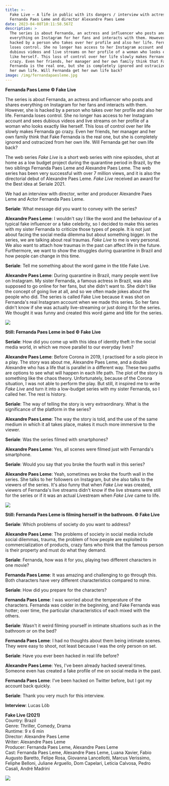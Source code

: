 ```yaml
---
title: >-
  Fake Live – A life in public with its dangers / interview with actress
  Fernanda Paes Leme and director Alexandre Paes Leme
date: 2023-04-08T10:11:58.567Z
description: >
  The series is about Fernanda, an actress and influencer who posts and shares
  everything on Instagram for her fans and interacts with them. However, she is
  hacked by a person who takes over her profile and also her life. Fernanda
  loses control. She no longer has access to her Instagram account and sees
  dubious videos and live streams on her profile of a woman who looks exactly
  like herself. This loss of control over her life slowly makes Fernanda go
  crazy. Even her friends, her manager and her own family think that Fake
  Fernanda is the real one, but she is completely ignored and ostracized from
  her own life. Will Fernanda get her own life back?
image: /img/fernandapaesleme.jpg
---
```

**Fernanda Paes Leme © Fake Live**

The series is about Fernanda, an actress and influencer who posts and shares everything on Instagram for her fans and interacts with them. However, she is hacked by a person who takes over her profile and also her life. Fernanda loses control. She no longer has access to her Instagram account and sees dubious videos and live streams on her profile of a woman who looks exactly like herself. This loss of control over her life slowly makes Fernanda go crazy. Even her friends, her manager and her own family think that Fake Fernanda is the real one, but she is completely ignored and ostracized from her own life. Will Fernanda get her own life back?

The web series _Fake Live_ is a short web series with nine episodes, shot at home as a low budget project during the quarantine period in Brazil, by the two siblings Fernanda Paes Leme and Alexandre Paes Leme. The web series has been very successful with over 7 million views, and it is also the directorial debut of Alexandre Paes Leme. _Fake Live_ received an award for the Best idea at Seriale 2021.

We had an interview with director, writer and producer Alexandre Paes Leme and Actor Fernanda Paes Leme.

**Seriale**: What message did you want to convey with the series?

**Alexandre Paes Leme**: I wouldn't say I like the word and the behaviour of a typical fake influencer or a fake celebrity, so I decided to make this series with my sister Fernanda to criticize those types of people. It is not just about facing the social media dilemma but about something bigger. In the series, we are talking about real traumas. _Fake Live_ to me is very personal. We also want to attach how traumas in the past can affect life in the future. Furthermore, we want to show the struggles during quarantine in Brazil and how people can change in this time.

**Seriale**: Tell me something about the word game in the title Fake Live.

**Alexandre Paes Leme**: During quarantine in Brazil, many people went live on Instagram. My sister Fernanda, a famous actress in Brazil, was also supposed to go online for her fans, but she didn't want to. She didn't like the concept of going live at all, and so we often made jokes about the people who did. The series is called Fake Live because it was shot on Fernanda's real Instagram account when we made this series. So her fans didn't know if she was actually live-streaming or just doing it for the series. We thought it was funny and created this word game and title for the series.

![](/img/fakelivestill1.png)

**Still: Fernanda Paes Leme in bed © Fake Live**

**Seriale**: How did you come up with this idea of identity theft in the social media world, in which we move parallel to our everyday lives?

**Alexandre Paes Leme**: Before Corona in 2019, I practised for a solo piece in a play. The story was about me, Alexandre Paes Leme, and a double Alexandre who has a life that is parallel in a different way. These two paths are options to see what will happen in each life path. The plot of the story is something like the chaos theory. Unfortunately, because of the Corona situation, I was not able to perform the play. But still, it inspired me to write _Fake Live_ and turn it into a low-budget series with my sister Fernanda, so I called her. The rest is history.

**Seriale**: The way of telling the story is very extraordinary. What is the significance of the platform in the series?

**Alexandre Paes Leme**: The way the story is told, and the use of the same medium in which it all takes place, makes it much more immersive to the viewer.

**Seriale**: Was the series filmed with smartphones?

**Alexandre Paes Leme**: Yes, all scenes were filmed just with Fernanda's smartphone.

**Seriale**: Would you say that you broke the fourth wall in this series?

**Alexandre Paes Leme**: Yeah, sometimes we broke the fourth wall in the series. She talks to her followers on Instagram, but she also talks to the viewers of the series. It's also funny that when _Fake Live_ was created, viewers of Fernanda's live streams didn't know if the live streams were still for the series or if it was an actual Livestream when _Fake Live_ came to life.

![](/img/fakelivestill3.png)

**Still: Fernanda Paes Leme is filming herself in the bathroom. © Fake Live**

**Seriale**: Which problems of society do you want to address?

**Alexandre Paes Leme**: The problems of society in social media include social dilemmas, trauma, the problem of how people are exploited to commercialization of products, crazy fans who think that the famous person is their property and must do what they demand.

**Seriale**: Fernanda, how was it for you, playing two different characters in one movie?

**Fernanda Paes Leme**: It was amazing and challenging to go through this. Both characters have very different characteristics compared to mine.

**Seriale**: How did you prepare for the characters?

**Fernanda Paes Leme**: I was worried about the temperature of the characters. Fernanda was colder in the beginning, and Fake Fernanda was hotter; over time, the particular characteristics of each mixed with the others.

**Seriale**: Wasn't it weird filming yourself in intimate situations such as in the bathroom or on the bed?

**Fernanda Paes Leme**: I had no thoughts about them being intimate scenes. They were easy to shoot, not least because I was the only person on set.

**Seriale**: Have you ever been hacked in real life before?

**Alexandre Paes Leme**: Yes, I've been already hacked several times. Someone even has created a fake profile of me on social media in the past.

**Fernanda Paes Leme**: I've been hacked on Twitter before, but I got my account back quickly.

**Seriale**: Thank you very much for this interview.

**Interview**: Lucas Löb

**Fake Live (2021)**\
Country: Brazil\
Genre: Thriller, Comedy, Drama\
Runtime: 9 x 6 min\
Director: Alexandre Paes Leme\
Writer: Alexandre Paes Leme\
Producer: Fernanda Paes Leme, Alexandre Paes Leme\
Cast: Fernanda Paes Leme, Alexandre Paes Leme, Luana Xavier, Fabio Augusto Baretto, Felipe Rosa, Giovanna Lancellotti, Marcus Verissimo, Feliphe Belloni, Juliane Arguello, Dom Capelari, Letícia Calvosa, Pedro Casali, André Madrini

![](/img/fakeliveposterq.jpg)
